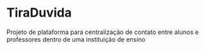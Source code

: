 # TiraDuvida
Projeto de plataforma para centralização de contato entre alunos e professores dentro de uma instituição de ensino
